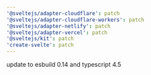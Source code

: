 ```yaml
---
'@sveltejs/adapter-cloudflare': patch
'@sveltejs/adapter-cloudflare-workers': patch
'@sveltejs/adapter-netlify': patch
'@sveltejs/adapter-vercel': patch
'@sveltejs/kit': patch
'create-svelte': patch
---
```


update to esbuild 0.14 and typescript 4.5
